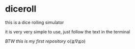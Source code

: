 # diceroll
this is a dice rolling simulator

it is very very simple to use, just follow the text in the terminal



*BTW this is my first repository* o(≧∇≦o)
